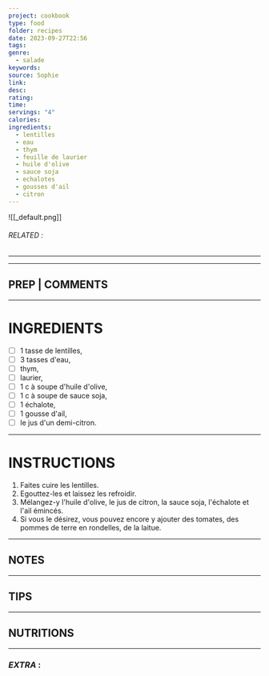 ```yaml
---
project: cookbook
type: food
folder: recipes
date: 2023-09-27T22:56
tags: 
genre:
  - salade
keywords: 
source: Sophie
link: 
desc: 
rating: 
time: 
servings: "4"
calories: 
ingredients:
  - lentilles
  - eau
  - thym
  - feuille de laurier
  - huile d'olive
  - sauce soja
  - echalotes
  - gousses d'ail
  - citron
---
```


![[_default.png]]
###### *RELATED* : 
---


---
## PREP | COMMENTS



---
# INGREDIENTS

- [ ] 1 tasse de lentilles, 
- [ ] 3 tasses d'eau, 
- [ ] thym, 
- [ ] laurier, 
- [ ] 1 c à soupe d'huile d'olive, 
- [ ] 1 c à soupe de sauce soja, 
- [ ] 1 échalote, 
- [ ] 1 gousse d'ail, 
- [ ] le jus d'un demi-citron.

---
# INSTRUCTIONS

1. Faites cuire les lentilles.
2. Egouttez-les et laissez les refroidir.
3. Mélangez-y l'huile d'olive, le jus de citron, la sauce soja, l'échalote et l'ail émincés.
4. Si vous le désirez, vous pouvez encore y ajouter des tomates, des pommes de terre en rondelles, de la laitue.

---
## NOTES



---
## TIPS



---
## NUTRITIONS



---
### *EXTRA* :



